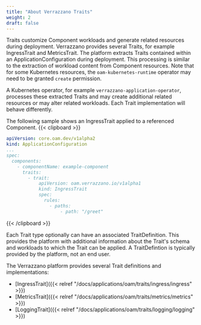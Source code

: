 ```yaml
---
title: "About Verrazzano Traits"
weight: 2
draft: false
---
```


Traits customize Component workloads and generate related resources during deployment.
Verrazzano provides several Traits, for example IngressTrait and MetricsTrait.
The platform extracts Traits contained within an ApplicationConfiguration during deployment.
This processing is similar to the extraction of workload content from Component resources.
Note that for some Kubernetes resources, the `oam-kubernetes-runtime` operator may need to be granted `create` permission.

A Kubernetes operator, for example `verrazzano-application-operator`, processes these extracted Traits and may create additional related resources or may alter related workloads.
Each Trait implementation will behave differently.

The following sample shows an IngressTrait applied to a referenced Component.
{{< clipboard >}}

```yaml
apiVersion: core.oam.dev/v1alpha2
kind: ApplicationConfiguration
...
spec:
  components:
    - componentName: example-component
      traits:
        - trait:
            apiVersion: oam.verrazzano.io/v1alpha1
            kind: IngressTrait
            spec:
              rules:
                - paths:
                    - path: "/greet"
```
{{< /clipboard >}}

Each Trait type optionally can have an associated TraitDefinition.
This provides the platform with additional information about the Trait's schema and workloads to which the Trait can be applied.
A TraitDefintion is typically provided by the platform, not an end user.

The Verrazzano platform provides several Trait definitions and implementations:

- [IngressTrait]({{< relref "/docs/applications/oam/traits/ingress/ingress" >}})
- [MetricsTrait]({{< relref "/docs/applications/oam/traits/metrics/metrics" >}})
- [LoggingTrait]({{< relref "/docs/applications/oam/traits/logging/logging" >}})
